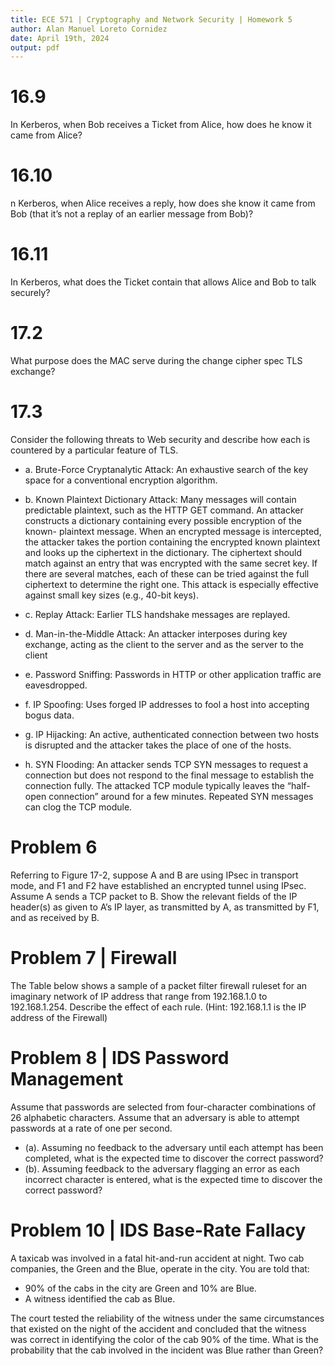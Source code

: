 ```yaml
---
title: ECE 571 | Cryptography and Network Security | Homework 5
author: Alan Manuel Loreto Cornidez
date: April 19th, 2024
output: pdf
---
```


# 16.9

In Kerberos, when Bob receives a Ticket from Alice, how does he know it came
from Alice?

# 16.10

n Kerberos, when Alice receives a reply, how does she know it came from Bob
(that it’s not a replay of an earlier message from Bob)?

# 16.11

In Kerberos, what does the Ticket contain that allows Alice and Bob to talk
securely?

# 17.2

What purpose does the MAC serve during the change cipher spec TLS exchange?

# 17.3

Consider the following threats to Web security and describe how each is
countered by a particular feature of TLS.

- a. Brute-Force Cryptanalytic Attack: An exhaustive search of the key space for
  a conventional encryption algorithm.

- b. Known Plaintext Dictionary Attack: Many messages will contain predictable
  plaintext, such as the HTTP GET command. An attacker constructs a dictionary
  containing every possible encryption of the known- plaintext message. When an
  encrypted message is intercepted, the attacker takes the portion containing
  the encrypted known plaintext and looks up the ciphertext in the dictionary.
  The ciphertext should match against an entry that was encrypted with the same
  secret key. If there are several matches, each of these can be tried against
  the full ciphertext to determine the right one. This attack is especially
  effective against small key sizes (e.g., 40-bit keys).

- c. Replay Attack: Earlier TLS handshake messages are replayed.

- d. Man-in-the-Middle Attack: An attacker interposes during key exchange,
  acting as the client to the server and as the server to the client

- e. Password Sniffing: Passwords in HTTP or other application traffic are
  eavesdropped.

- f. IP Spoofing: Uses forged IP addresses to fool a host into accepting bogus
  data.

- g. IP Hijacking: An active, authenticated connection between two hosts is
  disrupted and the attacker takes the place of one of the hosts.

- h. SYN Flooding: An attacker sends TCP SYN messages to request a connection
  but does not respond to the final message to establish the connection fully.
  The attacked TCP module typically leaves the “half-open connection” around for
  a few minutes. Repeated SYN messages can clog the TCP module.

# Problem 6

Referring to Figure 17-2, suppose A and B are using IPsec in transport mode, and
F1 and F2 have established an encrypted tunnel using IPsec. Assume A sends a TCP
packet to B. Show the relevant fields of the IP header(s) as given to A’s IP
layer, as transmitted by A, as transmitted by F1, and as received by B.

# Problem 7 | Firewall

The Table below shows a sample of a packet filter firewall ruleset for an
imaginary network of IP address that range from 192.168.1.0 to 192.168.1.254.
Describe the effect of each rule. (Hint: 192.168.1.1 is the IP address of the
Firewall)

# Problem 8 | IDS Password Management

Assume that passwords are selected from four-character combinations of 26
alphabetic characters. Assume that an adversary is able to attempt passwords at
a rate of one per second.

- (a). Assuming no feedback to the adversary until each attempt has been
  completed, what is the expected time to discover the correct password?
- (b). Assuming feedback to the adversary flagging an error as each incorrect
  character is entered, what is the expected time to discover the correct
  password?

# Problem 10 | IDS Base-Rate Fallacy

A taxicab was involved in a fatal hit-and-run accident at night. Two cab
companies, the Green and the Blue, operate in the city. You are told that:

- 90% of the cabs in the city are Green and 10% are Blue.
- A witness identified the cab as Blue.

The court tested the reliability of the witness under the same circumstances
that existed on the night of the accident and concluded that the witness was
correct in identifying the color of the cab 90% of the time. What is the
probability that the cab involved in the incident was Blue rather than Green?
